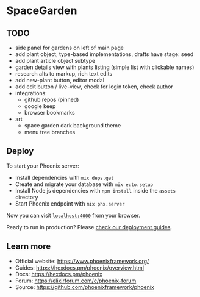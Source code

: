 # SpaceGarden

## TODO

 * side panel for gardens on left of main page
 * add plant object, type-based implementations, drafts have stage: seed
 * add plant article object subtype
 * garden details view with plants listing (simple list with clickable names)
 * research alts to markup, rich text edits
 * add new-plant button, editor modal
 * add edit button / live-view, check for login token, check author
 * integrations:
    * github repos (pinned)
    * google keep
    * browser bookmarks
 * art
    * space garden dark background theme
    * menu tree branches

## Deploy

To start your Phoenix server:

  * Install dependencies with `mix deps.get`
  * Create and migrate your database with `mix ecto.setup`
  * Install Node.js dependencies with `npm install` inside the `assets` directory
  * Start Phoenix endpoint with `mix phx.server`

Now you can visit [`localhost:4000`](http://localhost:4000) from your browser.

Ready to run in production? Please [check our deployment guides](https://hexdocs.pm/phoenix/deployment.html).

## Learn more

  * Official website: https://www.phoenixframework.org/
  * Guides: https://hexdocs.pm/phoenix/overview.html
  * Docs: https://hexdocs.pm/phoenix
  * Forum: https://elixirforum.com/c/phoenix-forum
  * Source: https://github.com/phoenixframework/phoenix
